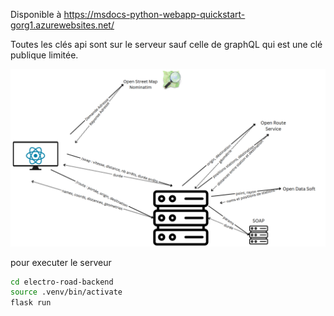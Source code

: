 Disponible à
https://msdocs-python-webapp-quickstart-gorg1.azurewebsites.net/

Toutes les clés api sont sur le serveur sauf celle de graphQL qui est une clé publique limitée.

![alt Text](diagram.png)

pour executer le serveur

```sh
cd electro-road-backend
source .venv/bin/activate
flask run
```
